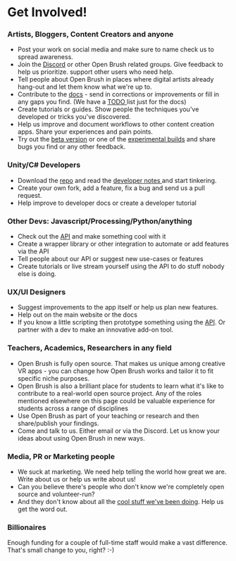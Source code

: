 # Get Involved!

### Artists, Bloggers, Content Creators and anyone

* Post your work on social media and make sure to name check us to spread awareness.
* Join the [Discord](https://discord.com/invite/W7NCEYnEfy) or other Open Brush related groups. Give feedback to help us prioritize. support other users who need help.
* Tell people about Open Brush in places where digital artists already hang-out and let them know what we're up to.
* Contribute to the [docs](https://docs.openbrush.app) - send in corrections or improvements or fill in any gaps you find. (We have a [TODO ](https://docs.openbrush.app/docs-todo)list just for the docs)
* Create tutorials or guides. Show people the techniques you've developed or tricks you've discovered.
* Help us improve and document workflows to other content creation apps. Share your experiences and pain points.
* Try out the [beta version](https://docs.openbrush.app/alternate-and-experimental-builds/open-brush-beta-docs) or one of the [experimental builds](https://docs.openbrush.app/alternate-and-experimental-builds) and share bugs you find or any other feedback.

### Unity/C# Developers

* Download the [repo](https://github.com/icosa-gallery/open-brush) and read the [developer notes ](https://docs.openbrush.app/developer-notes)and start tinkering.
* Create your own fork, add a feature, fix a bug and send us a pull request.
* Help improve to developer docs or create a developer tutorial

### Other Devs: Javascript/Processing/Python/anything

* Check out the [API](https://docs.openbrush.app/alternate-and-experimental-builds/open-brush-beta-docs) and make something cool with it
* Create a wrapper library or other integration to automate or add features via the API
* Tell people about our API or suggest new use-cases or features
* Create tutorials or live stream yourself using the API to do stuff nobody else is doing.

### UX/UI Designers

* Suggest improvements to the app itself or help us plan new features.
* Help out on the main website or the docs
* If you know a little scripting then prototype something using the [API](https://docs.openbrush.app/user-guide/open-brush-api). Or partner with a dev to make an innovative add-on tool.

### Teachers, Academics, Researchers in any field

* Open Brush is fully open source. That makes us unique among creative VR apps - you can change how Open Brush works and tailor it to fit specific niche purposes.
* Open Brush is also a brilliant place for students to learn what it's like to contribute to a real-world open source project. Any of the roles mentioned elsewhere on this page could be valuable experience for students across a range of disciplines
* Use Open Brush as part of your teaching or research and then share/publish your findings.
* Come and talk to us. Either email or via the Discord. Let us know your ideas about using Open Brush in new ways.

### Media, PR or Marketing people

* We suck at marketing. We need help telling the world how great we are. Write about us or help us write about us!
* Can you believe there's people who don't know we're completely open source and volunteer-run?
* And they don't know about all the [cool stuff we've been doing](https://opencollective.com/icosa/updates/2021-retrospective-and-open-brush-1-0). Help us get the word out.

### Billionaires

Enough funding for a couple of full-time staff would make a vast difference. That's small change to you, right? :-)
